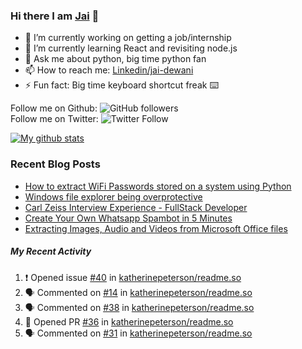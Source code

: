 
### Hi there I am [Jai](https://jaid.tech) 👋

- 🔭 I’m currently working on getting a job/internship
- 🌱 I’m currently learning React and revisiting node.js
- 💬 Ask me about python, big time python fan 
- 📫 How to reach me: [Linkedin/jai-dewani](https://www.linkedin.com/in/jai-dewani)
- ⚡ Fun fact: Big time keyboard shortcut freak :keyboard:

Follow me on Github: ![GitHub followers](https://img.shields.io/github/followers/jai-dewani?label=Follow&style=social)  
Follow me on Twitter: ![Twitter Follow](https://img.shields.io/twitter/follow/jai_dewani?label=Follow&style=social)  

[![My github stats](https://github-readme-stats.vercel.app/api?username=jai-dewani)](https://github.com/jai-dewani?tab=repositories)

### Recent Blog Posts
<!-- BLOG-POST-LIST:START -->
- [How to extract WiFi Passwords stored on a system using Python](https://blogs.jaid.tech/extract-wifi-passwords/)
- [Windows file explorer being overprotective](https://blogs.jaid.tech/windows-file-structure/)
- [Carl Zeiss Interview Experience - FullStack Developer](https://blogs.jaid.tech/carl-zeiss-interview-experience/)
- [Create Your Own Whatsapp Spambot in 5 Minutes](https://blogs.jaid.tech/automate-whatsapp/)
- [Extracting Images, Audio and Videos from Microsoft Office files](https://blogs.jaid.tech/extracting-data-from-microsoft-office/)
<!-- BLOG-POST-LIST:END -->

##### My Recent Activity
<!--START_SECTION:activity-->
1. ❗️ Opened issue [#40](https://github.com/katherinepeterson/readme.so/issues/40) in [katherinepeterson/readme.so](https://github.com/katherinepeterson/readme.so)
2. 🗣 Commented on [#14](https://github.com/katherinepeterson/readme.so/issues/14) in [katherinepeterson/readme.so](https://github.com/katherinepeterson/readme.so)
3. 🗣 Commented on [#38](https://github.com/katherinepeterson/readme.so/issues/38) in [katherinepeterson/readme.so](https://github.com/katherinepeterson/readme.so)
4. 💪 Opened PR [#36](https://github.com/katherinepeterson/readme.so/pull/36) in [katherinepeterson/readme.so](https://github.com/katherinepeterson/readme.so)
5. 🗣 Commented on [#31](https://github.com/katherinepeterson/readme.so/issues/31) in [katherinepeterson/readme.so](https://github.com/katherinepeterson/readme.so)
<!--END_SECTION:activity-->
